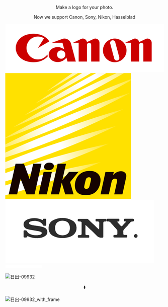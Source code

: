 <p align=center>
  Make a logo for your photo.
</p>
<p align=center>
  Now we support Canon, Sony, Nikon, Hasselblad
<div style={{ display: 'flex', justifyContent: 'center',  gap:'0.25rem'}}>
    <img src="./logo/Canon.png" />
    <img src="./logo/Nikon.png" />
    <img src="./logo/Sony.png" />
    <img src="./logo/Hasselblad.png" />
  </div>
</p>

![日出-09932](https://github.com/Sherlockouo/xtify-photo-logo/assets/34598208/0ea6b32e-888b-4bbf-9971-dd603ff0257b)

<p align=center>
  ⬇️
</p>

![日出-09932_with_frame](https://github.com/Sherlockouo/xtify-photo-logo/assets/34598208/31e42256-2521-4569-a8ec-f61a28a13de3)
